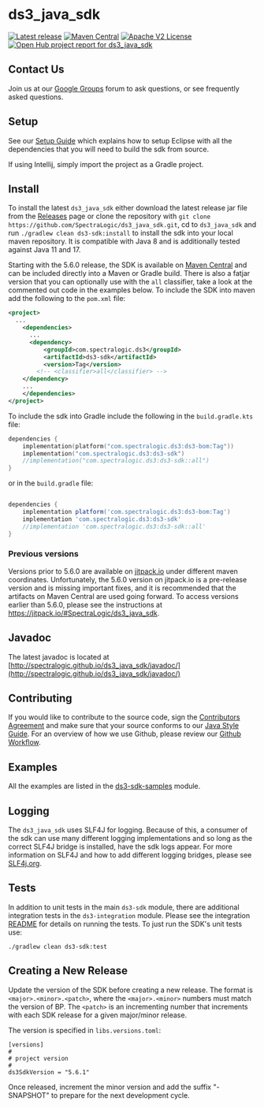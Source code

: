 ds3_java_sdk
============

[![Latest release](https://img.shields.io/github/release/SpectraLogic/ds3_java_sdk.svg)](https://github.com/SpectraLogic/ds3_java_sdk/releases/latest)
[![Maven Central](https://img.shields.io/maven-central/v/com.spectralogic.ds3/ds3-bom.svg)](https://search.maven.org/artifact/com.spectralogic.ds3/ds3-bom)
[![Apache V2 License](http://img.shields.io/badge/license-Apache%20V2-blue.svg)](https://github.com/SpectraLogic/ds3_java_sdk/blob/master/LICENSE.md)
[![Open Hub project report for ds3_java_sdk](https://www.openhub.net/p/ds3_java_sdk/widgets/project_thin_badge.gif)](https://www.openhub.net/p/ds3_java_sdk?ref=sample)

## Contact Us

Join us at our [Google Groups](https://groups.google.com/d/forum/spectralogicds3-sdks) forum to ask questions, or see frequently asked questions.

## Setup

See our [Setup Guide](./SETUP.md) which explains how to setup Eclipse with all the dependencies that you will need to build the sdk from source.

If using Intellij, simply import the project as a Gradle project.

## Install

To install the latest `ds3_java_sdk` either download the latest release jar file from the [Releases](../../releases) page or clone the repository with `git clone https://github.com/SpectraLogic/ds3_java_sdk.git`, cd to `ds3_java_sdk` and run `./gradlew clean ds3-sdk:install` to install the sdk into your local maven repository.  It is compatible with Java 8 and is additionally tested against Java 11 and 17.

Starting with the 5.6.0 release, the SDK is available on [Maven Central](https://central.sonatype.com/namespace/com.spectralogic.ds3) and can be included directly into a Maven or Gradle build. There is also a fatjar version that you can optionally use with the `all` classifier, take a look at the commented out code in the examples below.  To include the SDK  into maven add the following to the `pom.xml` file:

```xml
<project>
  ...
    <dependencies>
      ...
      <dependency>
	      <groupId>com.spectralogic.ds3</groupId>
	      <artifactId>ds3-sdk</artifactId>
	      <version>Tag</version>
        <!-- <classifier>all</classifier> -->
	</dependency>
    ...
    </dependencies>
</project>
```

To include the sdk into Gradle include the following in the `build.gradle.kts` file:

```kotlin
dependencies {
    implementation(platform("com.spectralogic.ds3:ds3-bom:Tag"))
    implementation("com.spectralogic.ds3:ds3-sdk")
    //implementation("com.spectralogic.ds3:ds3-sdk::all")
}
```

or in the `build.gradle` file:

```groovy

dependencies {
    implementation platform('com.spectralogic.ds3:ds3-bom:Tag')
    implementation 'com.spectralogic.ds3:ds3-sdk'
    //implementation 'com.spectralogic.ds3:ds3-sdk::all'
}
```

### Previous versions

Versions prior to 5.6.0 are available on [jitpack.io](https://jitpack.io/#SpectraLogic/ds3_java_sdk) under different maven coordinates. Unfortunately, the 5.6.0 version on jitpack.io is a pre-release version and is missing important fixes, and it is recommended that the artifacts on Maven Central are used going forward. To access versions earlier than 5.6.0, please see the instructions at https://jitpack.io/#SpectraLogic/ds3_java_sdk.

## Javadoc

The latest javadoc is located at [http://spectralogic.github.io/ds3_java_sdk/javadoc/](http://spectralogic.github.io/ds3_java_sdk/javadoc/)

## Contributing

If you would like to contribute to the source code, sign the [Contributors Agreement](https://developer.spectralogic.com/contributors-agreement/) and make sure that your source conforms to our [Java Style Guide](https://github.com/SpectraLogic/spectralogic.github.com/wiki/Java-Style-Guide).  For an overview of how we use Github, please review our [Github Workflow](https://github.com/SpectraLogic/spectralogic.github.com/wiki/Github-Workflow).

## Examples

All the examples are listed in the [ds3-sdk-samples](ds3-sdk-samples/src/main/java/com/spectralogic/ds3client/samples/) module.

## Logging

The `ds3_java_sdk` uses SLF4J for logging.  Because of this, a consumer of
the sdk can use many different logging implementations and so long as the
correct SLF4J bridge is installed, have the sdk logs appear.  For more
information on SLF4J and how to add different logging
bridges, please see [SLF4j.org](http://www.slf4j.org/manual.html).

## Tests

In addition to unit tests in the main `ds3-sdk` module, there are additional integration tests in the `ds3-integration` module.  Please see the integration [README](ds3-sdk-integration/README.md) for details on running the tests.  To just run the SDK's unit tests use:

    ./gradlew clean ds3-sdk:test

## Creating a New Release

Update the version of the SDK before creating a new release. The format is `<major>.<minor>.<patch>`, where the 
`<major>.<minor>` numbers must match the version of BP. The `<patch>` is an incrementing number that increments with 
each SDK release for a given major/minor release.

The version is specified in `libs.versions.toml`:

```
[versions]
#
# project version
#
ds3SdkVersion = "5.6.1"
```

Once released, increment the minor version and add the suffix "-SNAPSHOT" to prepare for the next development cycle.
